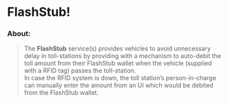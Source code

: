 # FlashStub!

### About:
>  The **FlashStub** service(s) provides vehicles to avoid unnecessary delay in toll-stations by providing with a mechanism to auto-debit the toll amount from their FlashStub wallet when the vehicle (supplied with a RFID tag) passes the toll-station.  
In case the RFID system is down, the toll station’s person-in-charge can manually enter the amount from an UI which would be debited from the FlashStub wallet.
